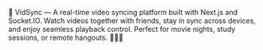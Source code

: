 🎥 VidSync — A real-time video syncing platform built with Next.js and Socket.IO. Watch videos together with friends, stay in sync across devices, and enjoy seamless playback control. Perfect for movie nights, study sessions, or remote hangouts. 🧑‍🤝‍🧑
